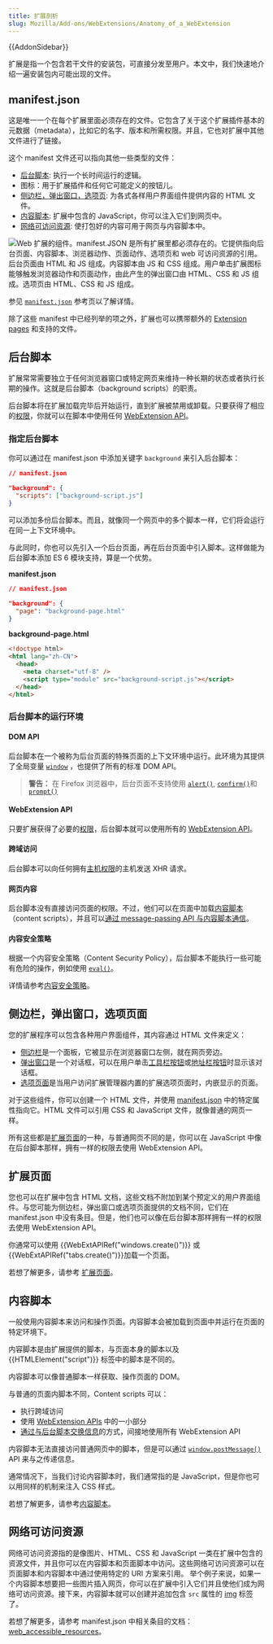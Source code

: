 ```yaml
---
title: 扩展剖析
slug: Mozilla/Add-ons/WebExtensions/Anatomy_of_a_WebExtension
---
```


{{AddonSidebar}}

扩展是指一个包含若干文件的安装包，可直接分发至用户。本文中，我们快速地介绍一遍安装包内可能出现的文件。

## manifest.json

这是唯一一个在每个扩展里面必须存在的文件。它包含了关于这个扩展插件基本的元数据（metadata），比如它的名字、版本和所需权限。并且，它也对扩展中其他文件进行了链接。

这个 manifest 文件还可以指向其他一些类型的文件：

- [后台脚本](/zh-CN/docs/Mozilla/Add-ons/WebExtensions/Anatomy_of_a_WebExtension#后台脚本): 执行一个长时间运行的逻辑。
- 图标：用于扩展插件和任何它可能定义的按钮儿。
- [侧边栏，弹出窗口，选项页](/zh-CN/docs/Mozilla/Add-ons/WebExtensions/Anatomy_of_a_WebExtension#侧边栏，弹出窗口，选项页面): 为各式各样用户界面组件提供内容的 HTML 文件。
- [内容脚本](/zh-CN/docs/Mozilla/Add-ons/WebExtensions/Anatomy_of_a_WebExtension#内容脚本): 扩展中包含的 JavaScript，你可以注入它们到网页中。
- [网络可访问资源](/zh-CN/docs/Mozilla/Add-ons/WebExtensions/Anatomy_of_a_WebExtension#网络可访问资源): 使打包好的内容可用于网页与内容脚本中。

![Web 扩展的组件。manifest.JSON 是所有扩展里都必须存在的。它提供指向后台页面、内容脚本、浏览器动作、页面动作、选项页和 web 可访问资源的引用。后台页面由 HTML 和 JS 组成。内容脚本由 JS 和 CSS 组成。用户单击扩展图标能够触发浏览器动作和页面动作，由此产生的弹出窗口由 HTML、CSS 和 JS 组成。选项页由 HTML、CSS 和 JS 组成。](webextension-anatomy.png)

参见 [`manifest.json`](/zh-CN/docs/Mozilla/Add-ons/WebExtensions/manifest.json) 参考页以了解详情。

除了这些 manifest 中已经列举的项之外，扩展也可以携带额外的 [Extension pages](/zh-CN/docs/Mozilla/Add-ons/WebExtensions/user_interface/Extension_pages) 和支持的文件。

## 后台脚本

扩展常常需要独立于任何浏览器窗口或特定网页来维持一种长期的状态或者执行长期的操作。这就是后台脚本（background scripts）的职责。

后台脚本将在扩展加载完毕后开始运行，直到扩展被禁用或卸载。只要获得了相应的[权限](/zh-CN/docs/Mozilla/Add-ons/WebExtensions/manifest.json/permissions)，你就可以在脚本中使用任何 [WebExtension API](/zh-CN/docs/Mozilla/Add-ons/WebExtensions/API)。

### 指定后台脚本

你可以通过在 manifest.json 中添加关键字 `background` 来引入后台脚本：

```json
// manifest.json

"background": {
  "scripts": ["background-script.js"]
}
```

可以添加多份后台脚本。而且，就像同一个网页中的多个脚本一样，它们将会运行在同一上下文环境中。

与此同时，你也可以先引入一个后台页面，再在后台页面中引入脚本。这样做能为后台脚本添加 ES 6 模块支持，算是一个优势。

**manifest.json**

```json
// manifest.json

"background": {
  "page": "background-page.html"
}
```

**background-page.html**

```html
<!doctype html>
<html lang="zh-CN">
  <head>
    <meta charset="utf-8" />
    <script type="module" src="background-script.js"></script>
  </head>
</html>
```

### 后台脚本的运行环境

#### DOM API

后台脚本在一个被称为后台页面的特殊页面的上下文环境中运行。此环境为其提供了全局变量 [`window`](/zh-CN/docs/Web/API/Window) ，也提供了所有的标准 DOM API。

> **警告：** 在 Firefox 浏览器中，后台页面不支持使用 [`alert()`](/zh-CN/docs/Web/API/Window/alert), [`confirm()`](/zh-CN/docs/Web/API/Window/alert)和 [`prompt()`](/zh-CN/docs/Web/API/Window/alert)

#### WebExtension API

只要扩展获得了必要的[权限](/zh-CN/docs/Mozilla/Add-ons/WebExtensions/manifest.json/permissions)，后台脚本就可以使用所有的 [WebExtension API](/zh-CN/docs/Mozilla/Add-ons/WebExtensions/API)。

#### 跨域访问

后台脚本可以向任何拥有[主机权限](/zh-CN/docs/Mozilla/Add-ons/WebExtensions/manifest.json/permissions#%E4%B8%BB%E6%9C%BA%E6%9D%83%E9%99%90)的主机发送 XHR 请求。

#### 网页内容

后台脚本没有直接访问页面的权限。不过，他们可以在页面中加载[内容脚本](/zh-CN/docs/Mozilla/Add-ons/WebExtensions/Content_scripts)（content scripts），并且可以[通过 message-passing API 与内容脚本通信](/zh-CN/docs/Mozilla/Add-ons/WebExtensions/Content_scripts#后台脚本通信)。

#### 内容安全策略

根据一个内容安全策略（Content Security Policy），后台脚本不能执行一些可能有危险的操作，例如使用 [`eval()`](/zh-CN/docs/Web/JavaScript/Reference/Global_Objects/eval)。

详情请参考[内容安全策略](/zh-CN/docs/Mozilla/Add-ons/WebExtensions/Content_Security_Policy)。

## 侧边栏，弹出窗口，选项页面

您的扩展程序可以包含各种用户界面组件，其内容通过 HTML 文件来定义：

- [侧边栏](/zh-CN/docs/Mozilla/Add-ons/WebExtensions/user_interface/Sidebars)是一个面板，它被显示在浏览器窗口左侧，就在网页旁边。
- [弹出窗口](/zh-CN/docs/Mozilla/Add-ons/WebExtensions/user_interface/Popups)是一个对话框，可以在用户单击[工具栏按钮](/zh-CN/docs/Mozilla/Add-ons/WebExtensions/user_interface/Browser_action)或[地址栏按钮](/zh-CN/docs/Mozilla/Add-ons/WebExtensions/user_interface/Page_actions)时显示该对话框。
- [选项页面](/zh-CN/docs/Mozilla/Add-ons/WebExtensions/user_interface/Options_pages)是当用户访问扩展管理器内置的扩展选项页面时，内嵌显示的页面。

对于这些组件，你可以创建一个 HTML 文件，并使用 [manifest.json](/zh-CN/docs/Mozilla/Add-ons/WebExtensions/manifest.json) 中的特定属性指向它。HTML 文件可以引用 CSS 和 JavaScript 文件，就像普通的网页一样。

所有这些都是[扩展页面](/zh-CN/docs/Mozilla/Add-ons/WebExtensions/user_interface/Extension_pages)的一种，与普通网页不同的是，你可以在 JavaScript 中像在后台脚本那样，拥有一样的权限去使用 WebExtension API。

## 扩展页面

您也可以在扩展中包含 HTML 文档，这些文档不附加到某个预定义的用户界面组件。与您可能为侧边栏，弹出窗口或选项页面提供的文档不同，它们在 manifest.json 中没有条目。但是，他们也可以像在后台脚本那样拥有一样的权限去使用 WebExtension API。

你通常可以使用 {{WebExtAPIRef("windows.create()")}} 或 {{WebExtAPIRef("tabs.create()")}}加载一个页面。

若想了解更多，请参考 [扩展页面](/zh-CN/docs/Mozilla/Add-ons/WebExtensions/user_interface/Extension_pages)。

## 内容脚本

一般使用内容脚本来访问和操作页面。内容脚本会被加载到页面中并运行在页面的特定环境下。

内容脚本是由扩展提供的脚本，与页面本身的脚本以及 {{HTMLElement("script")}} 标签中的脚本是不同的。

内容脚本可以像普通脚本一样获取、操作页面的 DOM。

与普通的页面内脚本不同，Content scripts 可以：

- 执行跨域访问
- 使用 [WebExtension APIs](/zh-CN/docs/Mozilla/Add-ons/WebExtensions/API) 中的一小部分
- [通过与后台脚本交换信息](/zh-CN/docs/Mozilla/Add-ons/WebExtensions/Content_scripts#communicating_with_background_scripts)的方式，间接地使用所有 WebExtension API

内容脚本无法直接访问普通网页中的脚本，但是可以通过 [`window.postMessage()`](/zh-CN/docs/Web/API/Window/postMessage) API 来与之传递信息。

通常情况下，当我们讨论内容脚本时，我们通常指的是 JavaScript，但是你也可以用同样的机制来注入 CSS 样式。

若想了解更多，请参考[内容脚本](/zh-CN/docs/Mozilla/Add-ons/WebExtensions/Content_scripts)。

## 网络可访问资源

网络可访问资源指的是像图片、HTML、CSS 和 JavaScript 一类在扩展中包含的资源文件，并且你可以在内容脚本和页面脚本中访问。这些网络可访问资源可以在页面脚本和内容脚本中通过使用特定的 URI 方案来引用。
举个例子来说，如果一个内容脚本想要把一些图片插入网页，你可以在扩展中引入它们并且使他们成为网络可访问资源。接下来，内容脚本就可以创建并追加包含 `src` 属性的 [img](/zh-CN/docs/Web/HTML/Element/img) 标签了。

若想了解更多，请参考 manifest.json 中相关条目的文档：[web_accessible_resources](/zh-CN/docs/Mozilla/Add-ons/WebExtensions/manifest.json/web_accessible_resources)。

